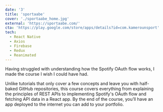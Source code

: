 ```yaml
---
date: '3'
title: 'sportaabe'
cover: './sportaabe_home.jpg'
external: 'https://sportaabe.com/'
cta: 'https://play.google.com/store/apps/details?id=com.kamerounsport'
tech:
  - React Native
  - Axios
  - Firebase
  - Redux
  - Reanimated
---
```


Having struggled with understanding how the Spotify OAuth flow works, I made the course I wish I could have had.

Unlike tutorials that only cover a few concepts and leave you with half-baked GitHub repositories, this course covers everything from explaining the principles of REST APIs to implementing Spotify's OAuth flow and fetching API data in a React app. By the end of the course, you’ll have an app deployed to the internet you can add to your portfolio.
